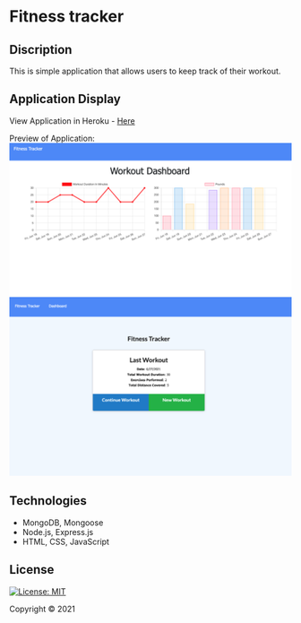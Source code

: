 # Fitness tracker

## Discription 

This is simple application that allows users to keep track of their workout. 


## Application Display  

View Application in Heroku - [Here](https://glacial-lake-58390.herokuapp.com/)

Preview of Application:
![Application image](./Assets/Screenshot1.png)
![Application image](./Assets/Screenshot2.png)


## Technologies 

* MongoDB, Mongoose
* Node.js, Express.js
* HTML, CSS, JavaScript

## License

[![License: MIT](https://img.shields.io/badge/License-MIT-yellow.svg)](https://opensource.org/licenses/MIT)

Copyright © 2021 
